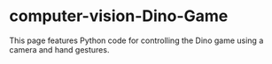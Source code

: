 # computer-vision-Dino-Game
This page features Python code for controlling the Dino game using a camera and hand gestures.
